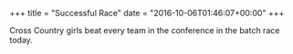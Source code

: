+++
title = "Successful Race"
date = "2016-10-06T01:46:07+00:00"
+++

Cross Country girls beat every team in the conference in the batch race today.
			